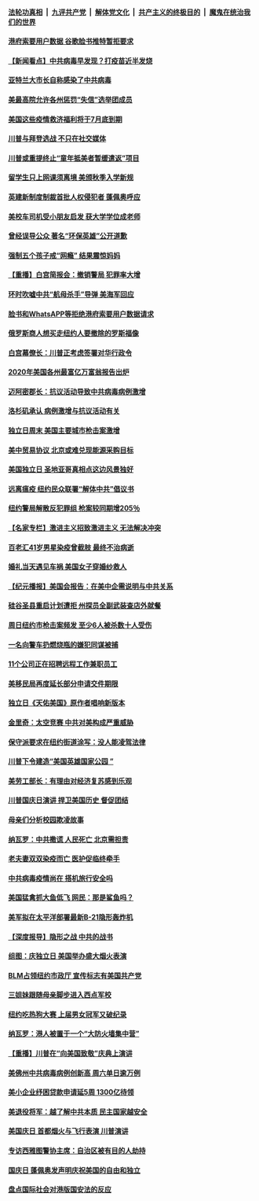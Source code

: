 ####  [法轮功真相](../../../../basic/blob/master/README.md?t=07071123) &nbsp;|&nbsp; [九评共产党](../../../../9ping.md/blob/master/README.md?t=07071123) &nbsp;|&nbsp; [解体党文化](../../../../jtdwh.md/blob/master/README.md?t=07071123)  &nbsp;|&nbsp; [共产主义的终极目的](../../../../gczydzjmd.md/blob/master/README.md?t=07071123) &nbsp;|&nbsp; [魔鬼在统治我们的世界](../../../../mgztzwmdsj.md/blob/master/README.md?t=07071123) 

#### [港府索要用户数据 谷歌脸书推特暂拒要求](../pages/nsc412/n12237681.md?t=07071123) 

#### [【新闻看点】中共病毒早发现？打疫苗近半发烧](../pages/nsc412/n12237234.md?t=07071123) 

#### [亚特兰大市长自称感染了中共病毒](../pages/nsc412/n12237546.md?t=07071123) 

#### [美最高院允许各州惩罚“失信”选举团成员](../pages/nsc412/n12237551.md?t=07071123) 

#### [美国这些疫情救济福利将于7月底到期](../pages/nsc412/n12237422.md?t=07071123) 

#### [川普与拜登选战 不只在社交媒体](../pages/nsc412/n12237484.md?t=07071123) 

#### [川普或重提终止“童年抵美者暂缓遣返”项目](../pages/nsc412/n12237323.md?t=07071123) 

#### [留学生只上网课须离境 美颁秋季入学新规](../pages/nsc412/n12237306.md?t=07071123) 

#### [英建新制度制裁首批人权侵犯者 蓬佩奥呼应](../pages/nsc412/n12237281.md?t=07071123) 

#### [美校车司机受小朋友启发 获大学学位成老师](../pages/nsc412/n12237150.md?t=07071123) 

#### [曾经误导公众 著名“环保英雄”公开道歉](../pages/nsc412/n12236295.md?t=07071123) 

#### [强制五个孩子戒“网瘾” 结果震惊妈妈](../pages/nsc412/n12237076.md?t=07071123) 

#### [【重播】白宫简报会：撤销警局 犯罪率大增](../pages/nsc412/n12236567.md?t=07071123) 

#### [环时吹嘘中共“航母杀手”导弹 美海军回应](../pages/nsc412/n12236663.md?t=07071123) 

#### [脸书和WhatsAPP等拒绝港府索要用户数据请求](../pages/nsc412/n12236669.md?t=07071123) 

#### [俄罗斯商人想买走纽约人要撤除的罗斯福像](../pages/nsc412/n12234844.md?t=07071123) 

#### [白宫幕僚长：川普正考虑签署对华行政令](../pages/nsc412/n12236557.md?t=07071123) 

#### [2020年美国各州最富亿万富翁报告出炉](../pages/nsc412/n12236331.md?t=07071123) 

#### [迈阿密郡长：抗议活动导致中共病毒病例激增](../pages/nsc412/n12236379.md?t=07071123) 

#### [洛杉矶承认 病例激增与抗议活动有关](../pages/nsc412/n12235993.md?t=07071123) 

#### [独立日周末 美国主要城市枪击案激增](../pages/nsc412/n12236274.md?t=07071123) 

#### [美中贸易协议 北京或难兑现能源采购目标](../pages/nsc412/n12236355.md?t=07071123) 

#### [美国独立日 圣地亚哥真相点这边风景独好](../pages/nsc412/n12236330.md?t=07071123) 

#### [远离瘟疫 纽约民众联署“解体中共”倡议书](../pages/nsc412/n12235230.md?t=07071123) 

#### [纽约警局解散反犯罪组 枪案较同期增205％](../pages/nsc412/n12235227.md?t=07071123) 

#### [【名家专栏】激进主义招致激进主义 无法解决冲突](../pages/nsc412/n12223379.md?t=07071123) 

#### [百老汇41岁男星染疫曾截肢 最终不治病逝](../pages/nsc412/n12235597.md?t=07071123) 

#### [婚礼当天遇见车祸 美国女子穿婚纱救人](../pages/nsc412/n12235316.md?t=07071123) 

#### [【纪元播报】美国会报告：在美中企需说明与中共关系](../pages/nsc412/n12235266.md?t=07071123) 

#### [硅谷圣县重启计划遭拒    州探员全副武装查店外就餐](../pages/nsc412/n12235364.md?t=07071123) 

#### [周日纽约市枪击案频发  至少6人被杀数十人受伤](../pages/nsc412/n12235213.md?t=07071123) 

#### [一名向警车扔燃烧瓶的嫌犯同谋被捕](../pages/nsc412/n12235224.md?t=07071123) 

#### [11个公司正在招聘远程工作兼职员工](../pages/nsc412/n12231354.md?t=07071123) 

#### [美移民局再度延长部分申请交件期限](../pages/nsc412/n12234882.md?t=07071123) 

#### [独立日《天佑美国》原作者唱响新版本](../pages/nsc412/n12234638.md?t=07071123) 

#### [金里奇：太空竞赛 中共对美构成严重威胁](../pages/nsc412/n12234710.md?t=07071123) 

#### [保守派要求在纽约街道涂写：没人能凌驾法律](../pages/nsc412/n12234639.md?t=07071123) 

#### [川普下令建造“美国英雄国家公园 ”](../pages/nsc412/n12234559.md?t=07071123) 

#### [美劳工部长：有理由对经济复苏感到乐观](../pages/nsc412/n12234411.md?t=07071123) 

#### [川普国庆日演讲 捍卫美国历史 督促团结](../pages/nsc412/n12234287.md?t=07071123) 

#### [母亲们分析校园欺凌故事](../pages/nsc412/n12234307.md?t=07071123) 

#### [纳瓦罗：中共撒谎 人民死亡 北京需担责](../pages/nsc412/n12233467.md?t=07071123) 

#### [老夫妻双双染疫而亡 医护促临终牵手](../pages/nsc412/n12233242.md?t=07071123) 

#### [中共病毒疫情尚在 搭机旅行安全吗](../pages/nsc412/n12223530.md?t=07071123) 

#### [美国猛禽抓大鱼低飞 网民：那是鲨鱼吗？](../pages/nsc412/n12233469.md?t=07071123) 

#### [美军拟在太平洋部署最新B-21隐形轰炸机](../pages/nsc412/n12226255.md?t=07071123) 

#### [【深度报导】隐形之战 中共的战书](../pages/nsc412/n12200980.md?t=07071123) 

#### [组图：庆独立日 美国举办盛大烟火表演](../pages/nsc412/n12233243.md?t=07071123) 

#### [BLM占领纽约市政厅 宣传标志有美国共产党](../pages/nsc412/n12232836.md?t=07071123) 

#### [三姐妹跟随母亲脚步进入西点军校](../pages/nsc412/n12233081.md?t=07071123) 

#### [纽约吃热狗大赛 上届男女冠军又破纪录](../pages/nsc412/n12233123.md?t=07071123) 

#### [纳瓦罗：港人被置于一个“大防火墙集中营”](../pages/nsc412/n12233112.md?t=07071123) 

#### [【重播】川普在“向美国致敬”庆典上演讲](../pages/nsc412/n12232497.md?t=07071123) 

#### [美佛州中共病毒病例创新高 周六单日逾万例](../pages/nsc412/n12233110.md?t=07071123) 

#### [美小企业纾困贷款申请延5周 1300亿待领](../pages/nsc412/n12233039.md?t=07071123) 

#### [美退役将军：越了解中共本质 民主国家越安全](../pages/nsc412/n12232962.md?t=07071123) 

#### [美国庆日 首都烟火与飞行表演 川普演讲](../pages/nsc412/n12233006.md?t=07071123) 

#### [专访西雅图警协主席：自治区被有目的人劫持](../pages/nsc412/n12232937.md?t=07071123) 

#### [国庆日 蓬佩奥发声明庆祝美国的自由和独立](../pages/nsc412/n12232950.md?t=07071123) 

#### [盘点国际社会对港版国安法的反应](../pages/nsc412/n12232843.md?t=07071123) 

